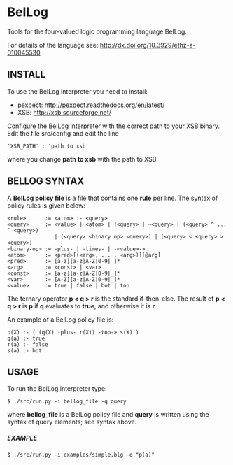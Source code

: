 # BelLog

Tools for the four-valued logic programming language BelLog.

For details of the language see: http://dx.doi.org/10.3929/ethz-a-010045530

## INSTALL

To use the BelLog interpreter you need to install:
- pexpect: http://pexpect.readthedocs.org/en/latest/
- XSB: http://xsb.sourceforge.net/

Configure the BelLog interpreter with the correct path to your XSB
binary. Edit the file src/config and edit the line
```
'XSB_PATH' : 'path to xsb'
```
where you change **path to xsb** with the path to XSB.

## BELLOG SYNTAX

A **BelLog policy file** is a file that contains one **rule** per line. 
The syntax of policy rules is given below:

```
<rule>      := <atom> :- <query>
<query>     := <value> | <atom> | !<query> | ~<query> | (<query> ^ ... ^ <query>) 
               | (<query> <binary op> <query>) | (<query> < <query> > <query>)
<binary-op> := -plus- | -times- | -<value>-> 
<atom>      := <pred>[(<arg>, ... , <arg>)][@arg]
<pred>      := [a-z][a-z|A-Z|0-9|_]*
<arg>       := <const> | <var>
<const>     := [a-z][a-z|A-Z|0-9|_]*
<var>       := [A-Z][a-z|A-Z|0-9|_]*
<value>     := true | false | bot | top
```

The ternary operator **p < q > r** is the standard if-then-else. The
result of **p < q > r** is **p** if **q** evaluates to **true**, and
otherwise it is **r**.

An example of a BelLog policy file is:

```
p(X) :- ( (q(X) -plus- r(X)) -top-> s(X) )
q(a) :- true
r(a) :- false
s(a) :- bot
```


## USAGE

To run the BelLog interpreter type:
```
$ ./src/run.py -i bellog_file -q query
```
where **bellog_file** is a BelLog policy file and **query** is written
using the syntax of query elements; see syntax above.

##### EXAMPLE

```
$ ./src/run.py -i examples/simple.blg -q "p(a)"
```
